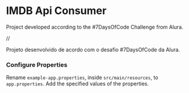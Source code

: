 # IMDB Api Consumer

Project developed according to the #7DaysOfCode Challenge from Alura.

//

Projeto desenvolvido de acordo com o desafio #7DaysOfCode da Alura.

### Configure Properties
Rename ``example-app.properties``, inside ``src/main/resources``, to ``app.properties``.
Add the specified values of the properties.

